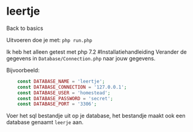 # leertje
Back to basics

Uitvoeren doe je met: `php run.php`

Ik heb het alleen getest met php 7.2
#Installatiehandleiding
Verander de gegevens in `Database/Connection.php` naar jouw gegevens.

Bijvoorbeeld:
```php
    const DATABASE_NAME = 'leertje';
    const DATABASE_CONNECTION = '127.0.0.1';
    const DATABASE_USER = 'homestead';
    const DATABASE_PASSWORD = 'secret';
    const DATABASE_PORT = '3306';
```

Voer het sql bestandje uit op je database, het bestandje maakt ook een database genaamt `leerje` aan.
